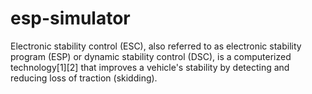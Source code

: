 # esp-simulator
Electronic stability control (ESC), also referred to as electronic stability program (ESP) or dynamic stability control (DSC), is a computerized technology[1][2] that improves a vehicle's stability by detecting and reducing loss of traction (skidding).
